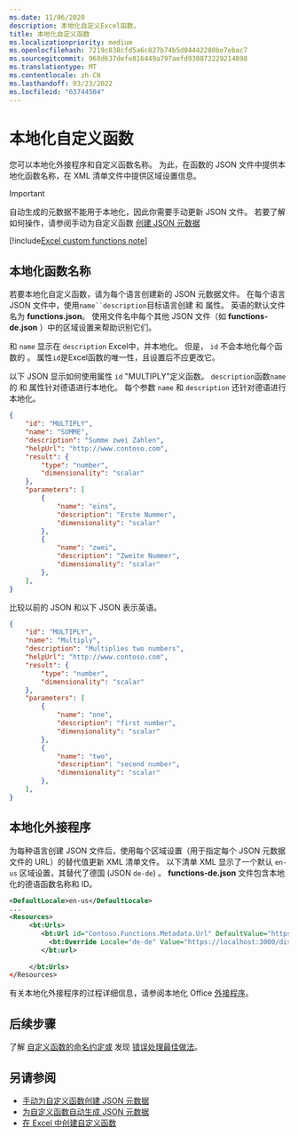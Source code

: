 ```yaml
---
ms.date: 11/06/2020
description: 本地化自定义Excel函数。
title: 本地化自定义函数
ms.localizationpriority: medium
ms.openlocfilehash: 7219c838cfd5a6c827b74b5d04442280be7ebac7
ms.sourcegitcommit: 968d637defe816449a797aefd930872229214898
ms.translationtype: MT
ms.contentlocale: zh-CN
ms.lasthandoff: 03/23/2022
ms.locfileid: "63744504"
---
```

# <a name="localize-custom-functions"></a>本地化自定义函数

您可以本地化外接程序和自定义函数名称。 为此，在函数的 JSON 文件中提供本地化函数名称，在 XML 清单文件中提供区域设置信息。

>[!IMPORTANT]
> 自动生成的元数据不能用于本地化，因此你需要手动更新 JSON 文件。 若要了解如何操作，请参阅手动为自定义函数 [创建 JSON 元数据](custom-functions-json.md)

[!include[Excel custom functions note](../includes/excel-custom-functions-note.md)]

## <a name="localize-function-names"></a>本地化函数名称

若要本地化自定义函数，请为每个语言创建新的 JSON 元数据文件。 在每个语言 JSON 文件中，使用`name``description`目标语言创建 和 属性。 英语的默认文件名为 **functions.json**。 使用文件名中每个其他 JSON 文件（如 **functions-de.json** ）中的区域设置来帮助识别它们。

和 `name` 显示在 `description` Excel中，并本地化。 但是， `id` 不会本地化每个函数的 。 属性`id`是Excel函数的唯一性，且设置后不应更改它。

以下 JSON 显示如何使用属性 `id` "MULTIPLY"定义函数。 `description`函数`name`的 和 属性针对德语进行本地化。 每个参数 `name` 和 `description` 还针对德语进行本地化。

```JSON
{
    "id": "MULTIPLY",
    "name": "SUMME",
    "description": "Summe zwei Zahlen",
    "helpUrl": "http://www.contoso.com",
    "result": {
        "type": "number",
        "dimensionality": "scalar"
    },
    "parameters": [
        {
            "name": "eins",
            "description": "Erste Nummer",
            "dimensionality": "scalar"
        },
        {
            "name": "zwei",
            "description": "Zweite Nummer",
            "dimensionality": "scalar"
        },
    ],
}
```

比较以前的 JSON 和以下 JSON 表示英语。

```JSON
{
    "id": "MULTIPLY",
    "name": "Multiply",
    "description": "Multiplies two numbers",
    "helpUrl": "http://www.contoso.com",
    "result": {
        "type": "number",
        "dimensionality": "scalar"
    },
    "parameters": [
        {
            "name": "one",
            "description": "first number",
            "dimensionality": "scalar"
        },
        {
            "name": "two",
            "description": "second number",
            "dimensionality": "scalar"
        },
    ],
}
```

## <a name="localize-your-add-in"></a>本地化外接程序

为每种语言创建 JSON 文件后，使用每个区域设置（用于指定每个 JSON 元数据文件的 URL）的替代值更新 XML 清单文件。 以下清单 XML 显示了一个默认 `en-us` 区域设置，其替代了德国 (JSON `de-de`) 。 **functions-de.json** 文件包含本地化的德语函数名称和 ID。

```XML
<DefaultLocale>en-us</DefaultLocale>
...
<Resources>
     <bt:Urls>
        <bt:Url id="Contoso.Functions.Metadata.Url" DefaultValue="https://localhost:3000/dist/functions.json"/>
          <bt:Override Locale="de-de" Value="https://localhost:3000/dist/functions-de.json" />
        </bt:url>
        
     </bt:Urls>
</Resources>
```

有关本地化外接程序的过程详细信息，请参阅本地化 Office [外接程序](../develop/localization.md#control-localization-from-the-manifest)。

## <a name="next-steps"></a>后续步骤
了解 [自定义函数的命名约定或](custom-functions-naming.md) 发现 [错误处理最佳做法](custom-functions-errors.md)。

## <a name="see-also"></a>另请参阅

* [手动为自定义函数创建 JSON 元数据](custom-functions-json.md)
* [为自定义函数自动生成 JSON 元数据](custom-functions-json-autogeneration.md)
* [在 Excel 中创建自定义函数](custom-functions-overview.md)
